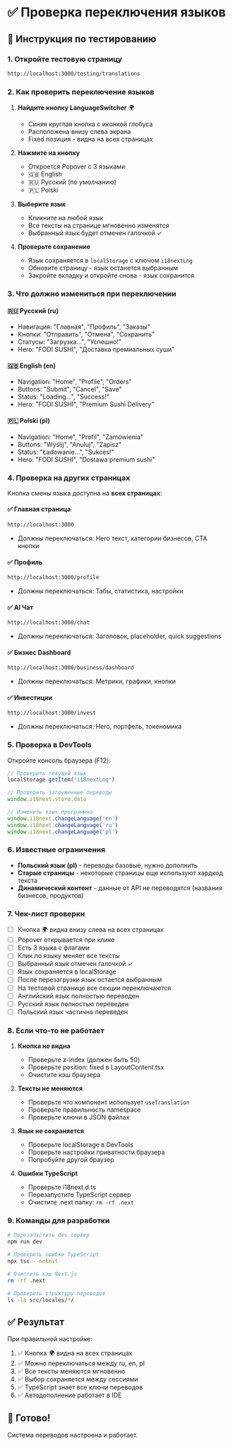 # ✅ Проверка переключения языков

## 🎯 Инструкция по тестированию

### 1. Откройте тестовую страницу

```bash
http://localhost:3000/testing/translations
```

### 2. Как проверить переключение языков

1. **Найдите кнопку LanguageSwitcher** 🌍
   - Синяя круглая кнопка с иконкой глобуса
   - Расположена внизу слева экрана
   - Fixed позиция - видна на всех страницах

2. **Нажмите на кнопку**
   - Откроется Popover с 3 языками
   - 🇬🇧 English
   - 🇷🇺 Русский (по умолчанию)
   - 🇵🇱 Polski

3. **Выберите язык**
   - Кликните на любой язык
   - Все тексты на странице мгновенно изменятся
   - Выбранный язык будет отмечен галочкой ✓

4. **Проверьте сохранение**
   - Язык сохраняется в `localStorage` с ключом `i18nextLng`
   - Обновите страницу - язык останется выбранным
   - Закройте вкладку и откройте снова - язык сохранится

### 3. Что должно измениться при переключении

#### 🇷🇺 Русский (ru)
- Навигация: "Главная", "Профиль", "Заказы"
- Кнопки: "Отправить", "Отмена", "Сохранить"
- Статусы: "Загрузка...", "Успешно!"
- Hero: "FODI SUSHI", "Доставка премиальных суши"

#### 🇬🇧 English (en)
- Navigation: "Home", "Profile", "Orders"
- Buttons: "Submit", "Cancel", "Save"
- Status: "Loading...", "Success!"
- Hero: "FODI SUSHI", "Premium Sushi Delivery"

#### 🇵🇱 Polski (pl)
- Navigation: "Home", "Profil", "Zamówienia"
- Buttons: "Wyślij", "Anuluj", "Zapisz"
- Status: "Ładowanie...", "Sukces!"
- Hero: "FODI SUSHI", "Dostawa premium sushi"

### 4. Проверка на других страницах

Кнопка смены языка доступна на **всех страницах**:

#### ✅ Главная страница
```bash
http://localhost:3000
```
- Должны переключаться: Hero текст, категории бизнесов, CTA кнопки

#### ✅ Профиль
```bash
http://localhost:3000/profile
```
- Должны переключаться: Табы, статистика, настройки

#### ✅ AI Чат
```bash
http://localhost:3000/chat
```
- Должны переключаться: Заголовок, placeholder, quick suggestions

#### ✅ Бизнес Dashboard
```bash
http://localhost:3000/business/dashboard
```
- Должны переключаться: Метрики, графики, кнопки

#### ✅ Инвестиции
```bash
http://localhost:3000/invest
```
- Должны переключаться: Hero, портфель, токеномика

### 5. Проверка в DevTools

Откройте консоль браузера (F12):

```javascript
// Проверить текущий язык
localStorage.getItem('i18nextLng')

// Проверить загруженные переводы
window.i18next.store.data

// Изменить язык программно
window.i18next.changeLanguage('en')
window.i18next.changeLanguage('ru')
window.i18next.changeLanguage('pl')
```

### 6. Известные ограничения

- **Польский язык (pl)** - переводы базовые, нужно дополнить
- **Старые страницы** - некоторые страницы еще используют хардкод текста
- **Динамический контент** - данные от API не переводятся (названия бизнесов, продуктов)

### 7. Чек-лист проверки

- [ ] Кнопка 🌍 видна внизу слева на всех страницах
- [ ] Popover открывается при клике
- [ ] Есть 3 языка с флагами
- [ ] Клик по языку меняет все тексты
- [ ] Выбранный язык отмечен галочкой ✓
- [ ] Язык сохраняется в localStorage
- [ ] После перезагрузки язык остается выбранным
- [ ] На тестовой странице все секции переключаются
- [ ] Английский язык полностью переведен
- [ ] Русский язык полностью переведен
- [ ] Польский язык частично переведен

### 8. Если что-то не работает

1. **Кнопка не видна**
   - Проверьте z-index (должен быть 50)
   - Проверьте position: fixed в LayoutContent.tsx
   - Очистите кэш браузера

2. **Тексты не меняются**
   - Проверьте что компонент использует `useTranslation`
   - Проверьте правильность namespace
   - Проверьте ключи в JSON файлах

3. **Язык не сохраняется**
   - Проверьте localStorage в DevTools
   - Проверьте настройки приватности браузера
   - Попробуйте другой браузер

4. **Ошибки TypeScript**
   - Проверьте i18next.d.ts
   - Перезапустите TypeScript сервер
   - Очистите .next папку: `rm -rf .next`

### 9. Команды для разработки

```bash
# Перезапустить dev сервер
npm run dev

# Проверить ошибки TypeScript
npx tsc --noEmit

# Очистить кэш Next.js
rm -rf .next

# Проверить структуру переводов
ls -la src/locales/*/
```

## ✅ Результат

При правильной настройке:

1. ✅ Кнопка 🌍 видна на всех страницах
2. ✅ Можно переключаться между ru, en, pl
3. ✅ Все тексты меняются мгновенно
4. ✅ Выбор сохраняется между сессиями
5. ✅ TypeScript знает все ключи переводов
6. ✅ Автодополнение работает в IDE

## 🎉 Готово!

Система переводов настроена и работает.
